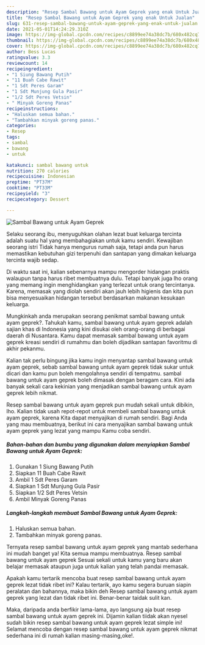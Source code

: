 ```yaml
---
description: "Resep Sambal Bawang untuk Ayam Geprek yang enak Untuk Jualan"
title: "Resep Sambal Bawang untuk Ayam Geprek yang enak Untuk Jualan"
slug: 631-resep-sambal-bawang-untuk-ayam-geprek-yang-enak-untuk-jualan
date: 2021-05-01T14:24:29.310Z
image: https://img-global.cpcdn.com/recipes/c8899ee74a38dc7b/680x482cq70/sambal-bawang-untuk-ayam-geprek-foto-resep-utama.jpg
thumbnail: https://img-global.cpcdn.com/recipes/c8899ee74a38dc7b/680x482cq70/sambal-bawang-untuk-ayam-geprek-foto-resep-utama.jpg
cover: https://img-global.cpcdn.com/recipes/c8899ee74a38dc7b/680x482cq70/sambal-bawang-untuk-ayam-geprek-foto-resep-utama.jpg
author: Bess Lucas
ratingvalue: 3.3
reviewcount: 14
recipeingredient:
- "1 Siung Bawang Putih"
- "11 Buah Cabe Rawit"
- "1 Sdt Peres Garam"
- "1 Sdt Munjung Gula Pasir"
- "1/2 Sdt Peres Vetsin"
- " Minyak Goreng Panas"
recipeinstructions:
- "Haluskan semua bahan."
- "Tambahkan minyak goreng panas."
categories:
- Resep
tags:
- sambal
- bawang
- untuk

katakunci: sambal bawang untuk 
nutrition: 270 calories
recipecuisine: Indonesian
preptime: "PT37M"
cooktime: "PT33M"
recipeyield: "3"
recipecategory: Dessert

---
```



![Sambal Bawang untuk Ayam Geprek](https://img-global.cpcdn.com/recipes/c8899ee74a38dc7b/680x482cq70/sambal-bawang-untuk-ayam-geprek-foto-resep-utama.jpg)

Selaku seorang ibu, menyuguhkan olahan lezat buat keluarga tercinta adalah suatu hal yang membahagiakan untuk kamu sendiri. Kewajiban seorang istri Tidak hanya mengurus rumah saja, tetapi anda pun harus memastikan kebutuhan gizi terpenuhi dan santapan yang dimakan keluarga tercinta wajib sedap.

Di waktu  saat ini, kalian sebenarnya mampu mengorder hidangan praktis walaupun tanpa harus ribet membuatnya dulu. Tetapi banyak juga lho orang yang memang ingin menghidangkan yang terlezat untuk orang tercintanya. Karena, memasak yang diolah sendiri akan jauh lebih higienis dan kita pun bisa menyesuaikan hidangan tersebut berdasarkan makanan kesukaan keluarga. 



Mungkinkah anda merupakan seorang penikmat sambal bawang untuk ayam geprek?. Tahukah kamu, sambal bawang untuk ayam geprek adalah sajian khas di Indonesia yang kini disukai oleh orang-orang di berbagai daerah di Nusantara. Kamu dapat memasak sambal bawang untuk ayam geprek kreasi sendiri di rumahmu dan boleh dijadikan santapan favoritmu di akhir pekanmu.

Kalian tak perlu bingung jika kamu ingin menyantap sambal bawang untuk ayam geprek, sebab sambal bawang untuk ayam geprek tidak sukar untuk dicari dan kamu pun boleh mengolahnya sendiri di tempatmu. sambal bawang untuk ayam geprek boleh dimasak dengan beragam cara. Kini ada banyak sekali cara kekinian yang menjadikan sambal bawang untuk ayam geprek lebih nikmat.

Resep sambal bawang untuk ayam geprek pun mudah sekali untuk dibikin, lho. Kalian tidak usah repot-repot untuk membeli sambal bawang untuk ayam geprek, karena Kita dapat menyajikan di rumah sendiri. Bagi Anda yang mau membuatnya, berikut ini cara menyajikan sambal bawang untuk ayam geprek yang lezat yang mampu Kamu coba sendiri.

<!--inarticleads1-->

##### Bahan-bahan dan bumbu yang digunakan dalam menyiapkan Sambal Bawang untuk Ayam Geprek:

1. Gunakan 1 Siung Bawang Putih
1. Siapkan 11 Buah Cabe Rawit
1. Ambil 1 Sdt Peres Garam
1. Siapkan 1 Sdt Munjung Gula Pasir
1. Siapkan 1/2 Sdt Peres Vetsin
1. Ambil  Minyak Goreng Panas




<!--inarticleads2-->

##### Langkah-langkah membuat Sambal Bawang untuk Ayam Geprek:

1. Haluskan semua bahan.
1. Tambahkan minyak goreng panas.




Ternyata resep sambal bawang untuk ayam geprek yang mantab sederhana ini mudah banget ya! Kita semua mampu membuatnya. Resep sambal bawang untuk ayam geprek Sesuai sekali untuk kamu yang baru akan belajar memasak ataupun juga untuk kalian yang telah pandai memasak.

Apakah kamu tertarik mencoba buat resep sambal bawang untuk ayam geprek lezat tidak ribet ini? Kalau tertarik, ayo kamu segera buruan siapin peralatan dan bahannya, maka bikin deh Resep sambal bawang untuk ayam geprek yang lezat dan tidak ribet ini. Benar-benar taidak sulit kan. 

Maka, daripada anda berfikir lama-lama, ayo langsung aja buat resep sambal bawang untuk ayam geprek ini. Dijamin kalian tiidak akan nyesel sudah bikin resep sambal bawang untuk ayam geprek lezat simple ini! Selamat mencoba dengan resep sambal bawang untuk ayam geprek nikmat sederhana ini di rumah kalian masing-masing,oke!.

